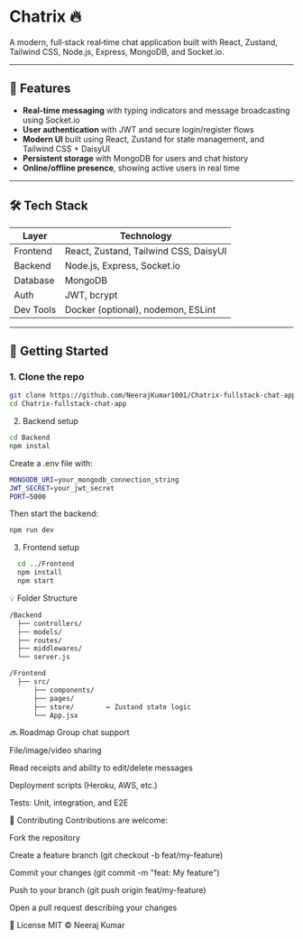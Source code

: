 # Chatrix 🔥

A modern, full‑stack real‑time chat application built with React, Zustand, Tailwind CSS, Node.js, Express, MongoDB, and Socket.io.

---

## 🧩 Features

- **Real-time messaging** with typing indicators and message broadcasting using Socket.io  
- **User authentication** with JWT and secure login/register flows  
- **Modern UI** built using React, Zustand for state management, and Tailwind CSS + DaisyUI  
- **Persistent storage** with MongoDB for users and chat history  
- **Online/offline presence**, showing active users in real time  

---

## 🛠️ Tech Stack

| Layer       | Technology                                            |
|-------------|-------------------------------------------------------|
| Frontend    | React, Zustand, Tailwind CSS, DaisyUI                |
| Backend     | Node.js, Express, Socket.io                           |
| Database    | MongoDB                                               |
| Auth        | JWT, bcrypt                                           |
| Dev Tools   | Docker (optional), nodemon, ESLint                    |

---

## 🚀 Getting Started

### 1. Clone the repo

```bash
git clone https://github.com/NeerajKumar1001/Chatrix-fullstack-chat-app.git
cd Chatrix-fullstack-chat-app
```
2. Backend setup
  ```bash   
  cd Backend
  npm instal
  ```
  Create a .env file with:
  ```bash
  MONGODB_URI=your_mongodb_connection_string
  JWT_SECRET=your_jwt_secret
  PORT=5000
  ```
  Then start the backend:
  ```bash
  npm run dev
  ```

3. Frontend setup
 ```bash
   cd ../Frontend
   npm install
   npm start
   ```

💡 Folder Structure
```bash
/Backend
  ├── controllers/
  ├── models/
  ├── routes/
  ├── middlewares/
  └── server.js

/Frontend
  ├── src/
      ├── components/
      ├── pages/
      ├── store/        ← Zustand state logic
      └── App.jsx
```

🔜 Roadmap
Group chat support

File/image/video sharing

Read receipts and ability to edit/delete messages

Deployment scripts (Heroku, AWS, etc.)

Tests: Unit, integration, and E2E


🤝 Contributing
Contributions are welcome:

Fork the repository

Create a feature branch (git checkout -b feat/my-feature)

Commit your changes (git commit -m "feat: My feature")

Push to your branch (git push origin feat/my-feature)

Open a pull request describing your changes


📄 License
MIT © Neeraj Kumar






